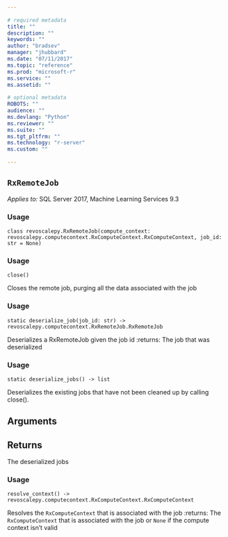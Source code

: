```yaml
--- 
 
# required metadata 
title: "" 
description: "" 
keywords: "" 
author: "bradsev" 
manager: "jhubbard" 
ms.date: "07/11/2017" 
ms.topic: "reference" 
ms.prod: "microsoft-r" 
ms.service: "" 
ms.assetid: "" 
 
# optional metadata 
ROBOTS: "" 
audience: "" 
ms.devlang: "Python" 
ms.reviewer: "" 
ms.suite: "" 
ms.tgt_pltfrm: "" 
ms.technology: "r-server" 
ms.custom: "" 
 
---
```


## `RxRemoteJob`


*Applies to:* SQL Server 2017, Machine Learning Services 9.3


### Usage



```
class revoscalepy.RxRemoteJob(compute_context: revoscalepy.computecontext.RxComputeContext.RxComputeContext, job_id: str = None)
```




### Usage



```
close()
```



Closes the remote job, purging all the data associated with the job


### Usage



```
static deserialize_job(job_id: str) -> revoscalepy.computecontext.RxRemoteJob.RxRemoteJob
```



Deserializes a RxRemoteJob given the job id
:returns: The job that was deserialized


### Usage



```
static deserialize_jobs() -> list
```



Deserializes the existing jobs that have not been cleaned up by calling close().


## Arguments


## Returns

The deserialized jobs


### Usage



```
resolve_context() -> revoscalepy.computecontext.RxComputeContext.RxComputeContext
```



Resolves the `RxComputeContext` that is associated with the job
:returns: The `RxComputeContext` that is associated with the job or `None` if the compute context isn’t valid
